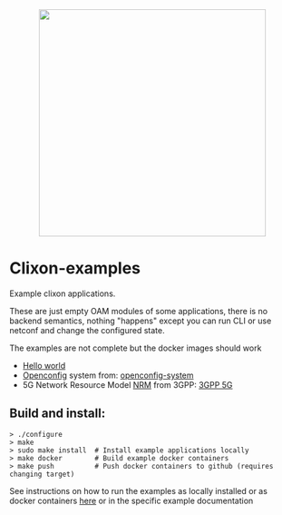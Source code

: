 <div align="center">
  <img src="http://www.clicon.org/Clixon_logga_liggande_med-ikon.png" width="400">
</div>

# Clixon-examples

Example clixon applications.

These are just empty OAM modules of some applications, there is no
backend semantics, nothing "happens" except you can run CLI or use
netconf and change the configured state. 

The examples are not complete but the docker images should work

- [Hello world](hello)
- [Openconfig](openconfig) system from: [openconfig-system](https://github.com/openconfig/public)
- 5G Network Resource Model [NRM](nrm) from 3GPP: [3GPP 5G](http://www.3gpp.org/ftp//Specs/archive/28_series/28.541/28541-g10.zip)

## Build and install:
```
> ./configure
> make
> sudo make install  # Install example applications locally
> make docker        # Build example docker containers
> make push          # Push docker containers to github (requires changing target)
```

See instructions on how to run the examples as locally installed or as docker containers [here](https://clixon-docs.readthedocs.io/en/latest/quickstart.html) or in the specific example documentation


